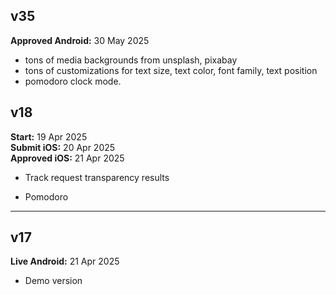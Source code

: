 ## v35
**Approved Android:** 30 May 2025  
- tons of media backgrounds from unsplash, pixabay
- tons of customizations for text size, text color, font family, text position
- pomodoro clock mode.

## v18  
**Start:** 19 Apr 2025  
**Submit iOS:** 20 Apr 2025  
**Approved iOS:** 21 Apr 2025  
- Track request transparency results  

- Pomodoro
  
---  

## v17  
**Live Android:** 21 Apr 2025  
- Demo version  
